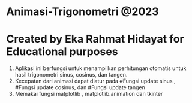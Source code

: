 # Animasi-Trigonometri @2023
# Created by Eka Rahmat Hidayat for Educational purposes
1. Aplikasi ini berfungsi untuk menampilkan perhitungan otomatis untuk hasil trigonometri sinus, cosinus, dan tangen.
2. Kecepatan dari animasi dapat diatur pada #Fungsi update sinus , #Fungsi update cosinus, dan #Fungsi update tangen
3. Memakai fungsi matplotlib , matplotlib.animation dan tkinter
